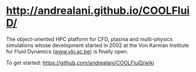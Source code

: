 http://andrealani.github.io/COOLFluiD/
=========

The object-oriented HPC platform for CFD, plasma and multi-physics simulations whose development started in 2002 at the Von Karman Institute for Fluid Dynamics (www.vki.ac.be) is finally open. 

To get started: https://github.com/andrealani/COOLFluiD/wiki
